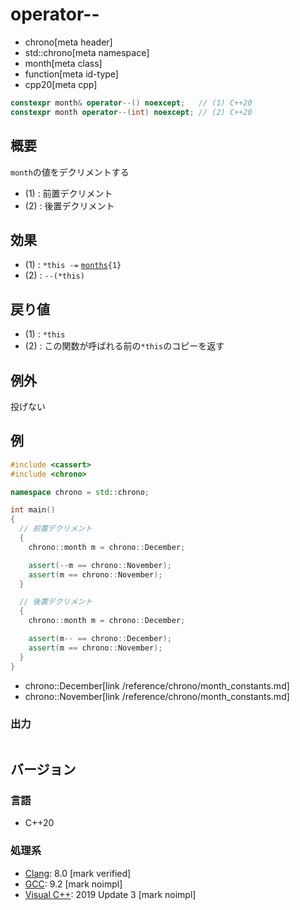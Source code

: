 # operator--
* chrono[meta header]
* std::chrono[meta namespace]
* month[meta class]
* function[meta id-type]
* cpp20[meta cpp]

```cpp
constexpr month& operator--() noexcept;   // (1) C++20
constexpr month operator--(int) noexcept; // (2) C++20
```

## 概要
`month`の値をデクリメントする

- (1) : 前置デクリメント
- (2) : 後置デクリメント


## 効果
- (1) : `*this -=` [`months`](/reference/chrono/duration_aliases.md)`{1}`
- (2) : `--(*this)`


## 戻り値
- (1) : `*this`
- (2) : この関数が呼ばれる前の`*this`のコピーを返す


## 例外
投げない


## 例
```cpp example
#include <cassert>
#include <chrono>

namespace chrono = std::chrono;

int main()
{
  // 前置デクリメント
  {
    chrono::month m = chrono::December;

    assert(--m == chrono::November);
    assert(m == chrono::November);
  }

  // 後置デクリメント
  {
    chrono::month m = chrono::December;

    assert(m-- == chrono::December);
    assert(m == chrono::November);
  }
}
```
* chrono::December[link /reference/chrono/month_constants.md]
* chrono::November[link /reference/chrono/month_constants.md]

### 出力
```
```

## バージョン
### 言語
- C++20

### 処理系
- [Clang](/implementation.md#clang): 8.0 [mark verified]
- [GCC](/implementation.md#gcc): 9.2 [mark noimpl]
- [Visual C++](/implementation.md#visual_cpp): 2019 Update 3 [mark noimpl]
